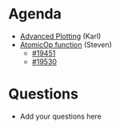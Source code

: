 Agenda
======

* [Advanced Plotting](https://www.mantidproject.org/MBC_Displaying_data_in_multiple_workspaces) (Karl)
* [AtomicOp function](https://github.com/mantidproject/mantid/blob/043095a619bc8851942a31253a1a8f8b820ab30f/Framework/Kernel/inc/MantidKernel/MultiThreaded.h#L62) (Steven)
  * [#19451](https://github.com/mantidproject/mantid/pull/19451)
  * [#19530](https://github.com/mantidproject/mantid/pull/19530)

Questions
=========

* Add your questions here
